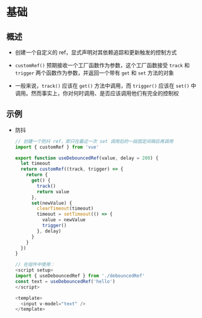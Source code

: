 # 基础

## 概述

  - 创建一个自定义的 ref，显式声明对其依赖追踪和更新触发的控制方式

  - `customRef()` 预期接收一个工厂函数作为参数，这个工厂函数接受 `track` 和 `trigger` 两个函数作为参数，并返回一个带有 `get` 和 `set` 方法的对象

  - 一般来说，`track()` 应该在 `get()` 方法中调用，而 `trigger()` 应该在 `set()` 中调用。然而事实上，你对何时调用、是否应该调用他们有完全的控制权

## 示例

  - 防抖

    ```js
    // 创建一个防抖 ref，即只在最近一次 set 调用后的一段固定间隔后再调用
    import { customRef } from 'vue'

    export function useDebouncedRef(value, delay = 200) {
      let timeout
      return customRef((track, trigger) => {
        return {
          get() {
            track()
            return value
          },
          set(newValue) {
            clearTimeout(timeout)
            timeout = setTimeout(() => {
              value = newValue
              trigger()
            }, delay)
          }
        }
      })
    }
    ```

    ```js
    // 在组件中使用：
    <script setup>
    import { useDebouncedRef } from './debouncedRef'
    const text = useDebouncedRef('hello')
    </script>

    <template>
      <input v-model="text" />
    </template>

    ```
